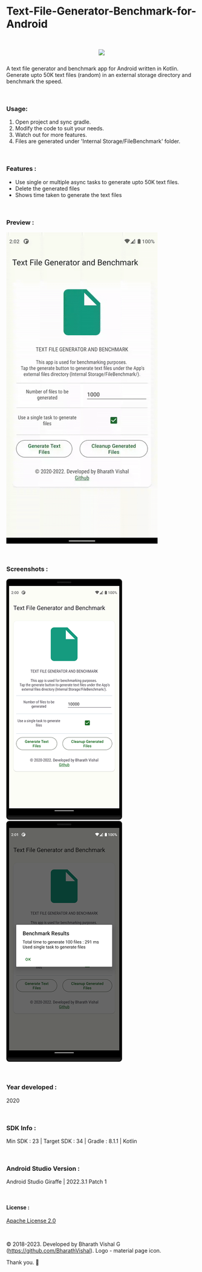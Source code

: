 # Text-File-Generator-Benchmark-for-Android

<h1 align=center>
<img src="Logo/Icon.png" width=23%>
</h1>

A text file generator and benchmark app for Android written in Kotlin. Generate upto 50K text files (random) in an external storage directory and benchmark the speed.

&nbsp;
### Usage:
1. Open project and sync gradle.
2. Modify the code to suit your needs.
3. Watch out for more features.
4. Files are generated under 'Internal Storage/FileBenchmark' folder.


&nbsp;
### Features :
- Use single or multiple async tasks to generate upto 50K text files.
- Delete the generated files
- Shows time taken to generate the text files

&nbsp;
### Preview : 
![Preview](https://github.com/BharathVishal/Text-File-Generator-Benchmark-for-Android/blob/master/Preview/PreviewGif.gif)


&nbsp;
### Screenshots : 
![Screenshot 1](https://github.com/BharathVishal/Text-File-Generator-Benchmark-for-Android/blob/master/Screenshots/1.png?s=20)
![Screenshot 2](https://github.com/BharathVishal/Text-File-Generator-Benchmark-for-Android/blob/master/Screenshots/2.png?s=20)



&nbsp;
### Year developed : 
2020


&nbsp;

### SDK Info : 
Min SDK : 23  | Target SDK : 34 | Gradle : 8.1.1  | Kotlin

&nbsp;


### Android Studio Version : 
Android Studio Giraffe | 2022.3.1 Patch 1



&nbsp;

#### License : 
[Apache License 2.0](https://github.com/BharathVishal/Text-File-Generator-Benchmark-for-Android/blob/master/LICENSE)
&nbsp;

&nbsp;


© 2018-2023. Developed by Bharath Vishal G (https://github.com/BharathVishal).
Logo - material page icon.

Thank you. :slightly_smiling_face:

